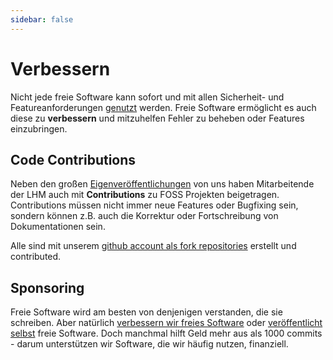 ```yaml
---
sidebar: false
---
```


<script setup>
import TagTile from "../.vitepress/components/TagTile.vue";
</script>

# Verbessern

Nicht jede freie Software kann sofort und mit allen Sicherheit- und Featureanforderungen [genutzt](./use.html) werden.
Freie Software ermöglicht es auch diese zu __verbessern__ und mitzuhelfen Fehler zu beheben oder Features einzubringen.


## Code Contributions

Neben den großen [Eigenveröffentlichungen](./publish.html) von uns haben Mitarbeitende der LHM auch mit __Contributions__ zu FOSS Projekten beigetragen.
Contributions müssen nicht immer neue Features oder Bugfixing sein, sondern können z.B. auch die Korrektur oder Fortschreibung von Dokumentationen sein.

Alle sind mit unserem [github account als fork repositories](https://github.com/orgs/it-at-m/repositories?type=fork) erstellt und contributed.

## Sponsoring

Freie Software wird am besten von denjenigen verstanden, die sie schreiben.
Aber natürlich [verbessern wir freies Software](./contribute.html) oder [veröffentlicht selbst](./publish.html) freie Software.
Doch manchmal hilft Geld mehr aus als 1000 commits - darum unterstützen wir Software, die wir häufig nutzen, finanziell.

<TagTile :tag-names="['sponsor']" />

